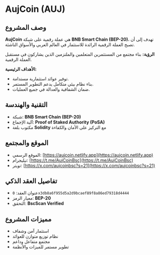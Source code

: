 
# AujCoin (AUJ)

## وصف المشروع
**AujCoin** هي عملة رقمية على شبكة **BNB Smart Chain (BEP-20)**، تهدف إلى أن تصبح العملة الرقمية الرائدة للاستثمار في العالم العربي والأسواق الناشئة.

**الرؤية:** بناء مجتمع من المستثمرين المتعلمين والملتزمين الذين يشاركون في مستقبل العملة الرقمية.

**الأهداف الرئيسية:**
- توفير عوائد استثمارية مستدامة.
- بناء نظام بيئي متكامل يدعم التطوير المستمر.
- ضمان الشفافية والعدالة في جميع العمليات.

## التقنية والهندسة
- شبكة: **BNB Smart Chain (BEP-20)**
- آلية الإجماع: **Proof of Staked Authority (PoSA)**
- مكتوب بلغة **Solidity** مع التركيز على الأمان والكفاءة

## الموقع والمجتمع
- الموقع الرسمي: [https://aujcoin.netlify.app](https://aujcoin.netlify.app)
- تيليجرام: [https://t.me/AujCoinBsc](https://t.me/AujCoinBsc)
- تويتر: [https://x.com/aujcoinbsc?s=21](https://x.com/aujcoinbsc?s=21)

## تفاصيل العقد الذكي
- عنوان العقد: `0x3db8a6f955d5a2d9bcaef89f8a86ed79318d4444`
- معيار الرمز: **BEP-20**
- التحقق: **BscScan Verified**

## مميزات المشروع
- استثمار آمن وشفاف
- نظام توزيع متوازن للعوائد
- مجتمع متفاعل وداعم
- تطوير مستمر للميزات والأنظمة
